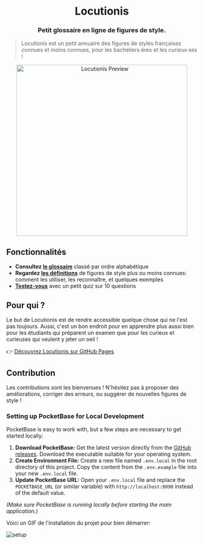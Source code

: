<div>
  <h1 align="center">Locutionis</h1>
  <h3 align="center">Petit glossaire en ligne de figures de style.</h3>
</div>

> Locutionis est un petit annuaire des figures de styles françaises connues et moins connues, pour les bacheliers·ères et les curieux·ses !

<div align="center">
  <img width="450" height="auto" alt="Locutionis Preview" src="https://github.com/user-attachments/assets/5725210e-b880-49ce-a56c-7f2553b84058" />
</div>

## Fonctionnalités

- **Consultez [le glossaire](https://pbouillon.github.io/locutionis/glossaire?utm_source=gh-readme)** classé par ordre alphabétique
- **Regardez [les définitions](https://pbouillon.github.io/locutionis/alliteration?utm_source=gh-readme)** de figures de style plus ou moins connues: comment les utiliser, les reconnaître, et quelques exemples
- **[Testez-vous](https://pbouillon.github.io/locutionis/quiz?utm_source=gh-readme)** avec un petit quiz sur 10 questions

## Pour qui ?

Le but de Locutionis est de rendre accessible quelque chose qui ne l'est pas toujours. Aussi, c'est un bon endroit pour en apprendre plus aussi bien pour les étudiants qui préparent un examen
que pour les curieux et curieuses qui veulent y jeter un oeil !

👉 [Découvrez Locutionis sur GitHub Pages](https://pbouillon.github.io/locutionis?utm_source=gh-readme)

## Contribution

Les contributions sont les bienvenues ! N'hésitez pas à proposer des améliorations, corriger des erreurs, ou suggérer de nouvelles figures de style !

### Setting up PocketBase for Local Development

PocketBase is easy to work with, but a few steps are necessary to get started locally:

1.  **Download PocketBase:** Get the latest version directly from the [GitHub releases](https://github.com/pocketbase/pocketbase/releases). Download the executable suitable for your operating system.
2.  **Create Environment File:** Create a new file named `.env.local` in the root directory of this project. Copy the content from the `.env.example` file into your new `.env.local` file.
3.  **Update PocketBase URL:** Open your `.env.local` file and replace the `POCKETBASE_URL` (or similar variable) with `http://localhost:8090` instead of the default value.

*(Make sure PocketBase is running locally before starting the main application.)*

Voici un GIF de l'installation du projet pour bien démarrer:

![setup](https://github.com/user-attachments/assets/d004d379-859e-4601-985f-e2f42347b38b)
